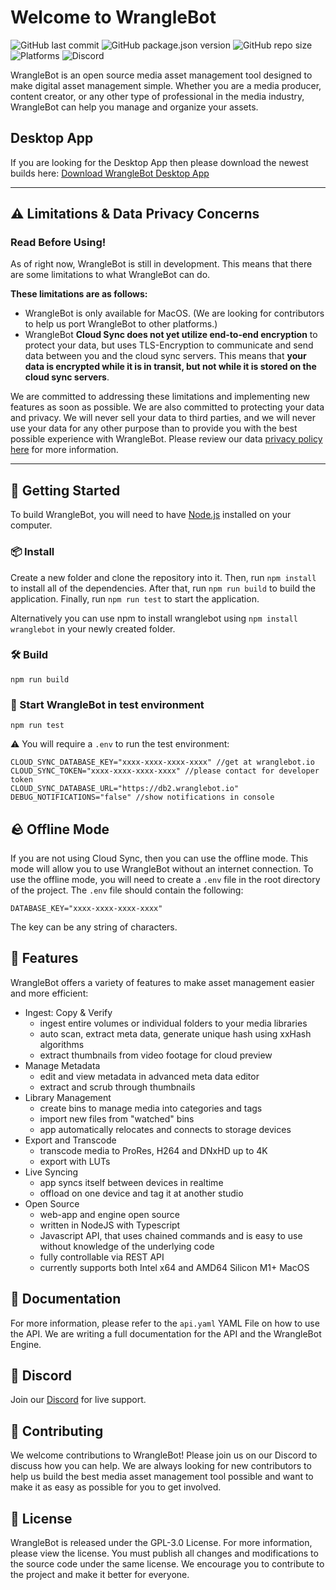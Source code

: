 # Welcome to WrangleBot

![GitHub last commit](https://img.shields.io/github/last-commit/AxelRothe/wranglebot)
![GitHub package.json version](https://img.shields.io/github/package-json/v/AxelRothe/wranglebot)
![GitHub repo size](https://img.shields.io/github/repo-size/AxelRothe/wranglebot)
![Platforms](https://img.shields.io/badge/platforms-macos%20(x64%2C%20arm64)-blue)
![Discord](https://img.shields.io/discord/1070819210265104434?logo=discord&logoColor=blue)

WrangleBot is an open source media asset management tool designed to make digital asset management simple. Whether you are a media producer, content creator, or any other type of professional in the media industry, WrangleBot can help you manage and organize your assets.

## Desktop App

If you are looking for the Desktop App then please download the newest builds here: [Download WrangleBot Desktop App](https://wranglebot.io)

---

## ⚠️ Limitations & Data Privacy Concerns
### Read Before Using!

As of right now, WrangleBot is still in development. This means that there are some limitations to what WrangleBot can do.

**These limitations are as follows:**

- WrangleBot is only available for MacOS. (We are looking for contributors to help us port WrangleBot to other platforms.)
- WrangleBot **Cloud Sync does not yet utilize end-to-end encryption** to protect your data, but uses TLS-Encryption to communicate and send data between you and the cloud sync servers. This means that **your data is encrypted while it is in transit, but not while it is stored on the cloud sync servers**.

We are committed to addressing these limitations and implementing new features as soon as possible. We are also committed to protecting your data and privacy. We will never sell your data to third parties, and we will never use your data for any other purpose than to provide you with the best possible experience with WrangleBot. Please review our data [privacy policy here](https://wranglebot.io/privacy) for more information.

---

## 👋 Getting Started

To build WrangleBot, you will need to have [Node.js](https://nodejs.org/en/) installed on your computer. 

### 📦 Install

Create a new folder and clone the repository into it. Then, run `npm install` to install all of the dependencies. After that, run `npm run build` to build the application. Finally, run `npm run test` to start the application.

Alternatively you can use npm to install wranglebot using `npm install wranglebot` in your newly created folder.

### 🛠 Build

```
npm run build
```

### 🚀 Start WrangleBot in test environment

```
npm run test
```

⚠️ You will require a `.env` to run the test environment:

```
CLOUD_SYNC_DATABASE_KEY="xxxx-xxxx-xxxx-xxxx" //get at wranglebot.io
CLOUD_SYNC_TOKEN="xxxx-xxxx-xxxx-xxxx" //please contact for developer token
CLOUD_SYNC_DATABASE_URL="https://db2.wranglebot.io"
DEBUG_NOTIFICATIONS="false" //show notifications in console
```

## 🪨 Offline Mode

If you are not using Cloud Sync, then you can use the offline mode. This mode will allow you to use WrangleBot without an internet connection. To use the offline mode, you will need to create a `.env` file in the root directory of the project. The `.env` file should contain the following:

```
DATABASE_KEY="xxxx-xxxx-xxxx-xxxx"
```

The key can be any string of characters.

## 🧰 Features

WrangleBot offers a variety of features to make asset management easier and more efficient:

- Ingest: Copy & Verify
    - ingest entire volumes or individual folders to your media libraries
    - auto scan, extract meta data, generate unique hash using xxHash algorithms
    - extract thumbnails from video footage for cloud preview
- Manage Metadata
    - edit and view metadata in advanced meta data editor
    - extract and scrub through thumbnails
- Library Management
    - create bins to manage media into categories and tags
    - import new files from "watched" bins
    - app automatically relocates and connects to storage devices
- Export and Transcode
    - transcode media to ProRes, H264 and DNxHD up to 4K
    - export with LUTs
- Live Syncing
    - app syncs itself between devices in realtime
    - offload on one device and tag it at another studio
- Open Source
    - web-app and engine open source
    - written in NodeJS with Typescript
    - Javascript API, that uses chained commands and is easy to use without knowledge of the underlying code
    - fully controllable via REST API
    - currently supports both Intel x64 and  AMD64 Silicon M1+ MacOS

## 📑 Documentation

For more information, please refer to the `api.yaml` YAML File on how to use the API. We are writing a full documentation for the API and the WrangleBot Engine.

## 💬 Discord

Join our [Discord](https://discord.gg/p3Rmhagvkm) for live support.

## 👥 Contributing

We welcome contributions to WrangleBot! Please join us on our Discord to discuss how you can help. We are always looking for new contributors to help us build the best media asset management tool possible and want to make it as easy as possible for you to get involved.

## 📜 License

WrangleBot is released under the GPL-3.0 License. For more information, please view the license. You must publish all changes and modifications to the source code under the same license. We encourage you to contribute to the project and make it better for everyone.
